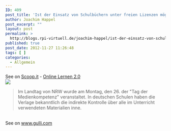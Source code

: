 ```yaml
---
ID: 409
post_title: 'Ist der Einsatz von Schulbüchern unter freien Lizenzen möglich? (Interview) &#8211; News &#8211; gulli.com'
author: Joachim Happel
post_excerpt: ""
layout: post
permalink: >
  http://blogs.rpi-virtuell.de/joachim-happel/ist-der-einsatz-von-schulbuchern-unter-freien-lizenzen-moglich-interview-news-gulli-com/
published: true
post_date: 2012-11-27 11:26:48
tags: [ ]
categories:
  - Allgemein
---
```

See on <a href='http://www.scoop.it/t/online-lernen-2-0/p/3493283880/ist-der-einsatz-von-schulbuchern-unter-freien-lizenzen-moglich-interview-news-gulli-com'>Scoop.it</a> - <a href='http://www.scoop.it/t/online-lernen-2-0'>Online Lernen 2.0</a><br /><a href='http://www.scoop.it/t/online-lernen-2-0/p/3493283880/ist-der-einsatz-von-schulbuchern-unter-freien-lizenzen-moglich-interview-news-gulli-com'><img src='http://img.scoop.it/ud0OkI5J3WRZTW4M-JaYzzl72eJkfbmt4t8yenImKBXEejxNn4ZJNZ2ss5Ku7Cxt' /></a><br /><blockquote> Im Landtag von NRW wurde am Montag, den 26. der "Tag der Medienkompetenz" veranstaltet. In deutschen Schulen haben die Verlage bekanntlich die indirekte Kontrolle &uuml;ber alle im Unterricht verwendeten Materialien inne.</blockquote><br />See on <a href='http://www.gulli.com/news/20315-ist-der-einsatz-von-schulbuechern-unter-freien-lizenzen-moeglich-interview-2012-11-26'>www.gulli.com</a>